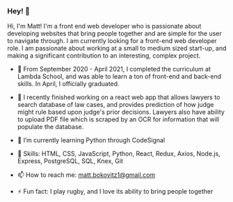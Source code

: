 ### Hey! 👋

Hi, I'm Matt! I'm a front end web developer who is passionate about developing websites that bring people together and are simple for the user to navigate through. 
I am currently looking for a front-end web developer role. I am passionate about working at a small to medium sized start-up, and making a significant contribution to an interesting, complex project. 

- 🌱  From September 2020 - April 2021, I completed the curriculum at Lambda School, and was able to learn a ton of front-end and back-end skills. In April, I officially graduated.

- 🔭  I recently finished working on a react web app that allows lawyers to search database of law cases, and provides prediction of how judge might rule based upon judge's prior decisions. Lawyers also have ability to upload PDF file which is scraped by an OCR for information that will populate the database.

- 🌱  I’m currently learning Python through CodeSignal

- 🔭  Skills: HTML, CSS, JavaScript, Python, React, Redux,  Axios, Node.js, Express, PostgreSQL, SQL, Knex, Git

- 📫  How to reach me: matt.bokovitz1@gmail.com

- ⚡ Fun fact: I play rugby, and I love its ability to bring people together

